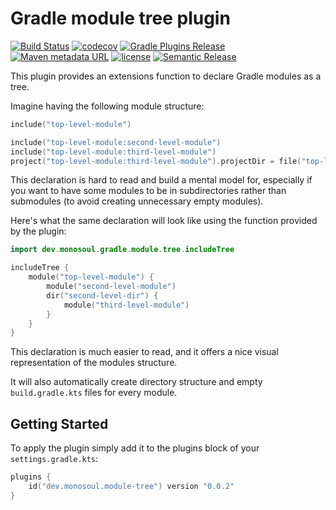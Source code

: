 # Gradle module tree plugin

[![Build Status](https://github.com/monosoul/gradle-module-tree/actions/workflows/build-on-push-to-main.yml/badge.svg?branch=main)](https://github.com/monosoul/gradle-module-tree/actions/workflows/build-on-push-to-main.yml?query=branch%3Amain)
[![codecov](https://codecov.io/gh/monosoul/gradle-module-tree/graph/badge.svg?token=AQu3Ntq1z3)](https://codecov.io/gh/monosoul/gradle-module-tree)
[![Gradle Plugins Release](https://img.shields.io/maven-metadata/v?metadataUrl=https%3A%2F%2Frepo1.maven.org%2Fmaven2%2Fdev%2Fmonosoul%2Fmodule-tree%2Fdev.monosoul.module-tree.gradle.plugin%2Fmaven-metadata.xml&label=Gradle%20Plugin%20Portal)](https://plugins.gradle.org/plugin/dev.monosoul.module-tree)
[![Maven metadata URL](https://img.shields.io/maven-metadata/v?metadataUrl=https%3A%2F%2Frepo1.maven.org%2Fmaven2%2Fdev%2Fmonosoul%2Fmodule-tree%2Fdev.monosoul.module-tree.gradle.plugin%2Fmaven-metadata.xml&label=Maven%20Central)](https://mvnrepository.com/artifact/dev.monosoul.gradle.module.tree/gradle-module-tree)
[![license](https://img.shields.io/github/license/monosoul/gradle-module-tree.svg)](LICENSE)
[![Semantic Release](https://img.shields.io/badge/%20%20%F0%9F%93%A6%F0%9F%9A%80-semantic--release-e10079.svg)](https://github.com/semantic-release/semantic-release)


This plugin provides an extensions function to declare Gradle modules as a tree.

Imagine having the following module structure:

```kotlin
include("top-level-module")

include("top-level-module:second-level-module")
include("top-level-module:third-level-module")
project("top-level-module:third-level-module").projectDir = file("top-level-module/second-level-dir/third-level-module")
```

This declaration is hard to read and build a mental model for, especially if you want to have some modules to be in 
subdirectories rather than submodules (to avoid creating unnecessary empty modules).

Here's what the same declaration will look like using the function provided by the plugin:

```kotlin
import dev.monosoul.gradle.module.tree.includeTree

includeTree {
    module("top-level-module") {
        module("second-level-module")
        dir("second-level-dir") {
            module("third-level-module")
        }
    }
}
```

This declaration is much easier to read, and it offers a nice visual representation of the modules structure.

It will also automatically create directory structure and empty `build.gradle.kts` files for every module.


## Getting Started

To apply the plugin simply add it to the plugins block of your `settings.gradle.kts`:

```kotlin
plugins {
    id("dev.monosoul.module-tree") version "0.0.2"
}
```
